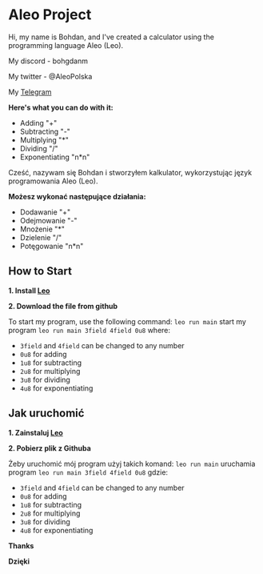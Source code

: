 # Aleo Project

Hi, my name is Bohdan, and I've created a calculator using the programming language Aleo (Leo).

My discord - bohgdanm

My twitter - @AleoPolska

My [Telegram](https://t.me/aleopopolsku)


**Here's what you can do with it:**
- Adding "+"
- Subtracting "-"
- Multiplying "*"
- Dividing "/"
- Exponentiating "n*n"

Cześć, nazywam się Bohdan i stworzyłem kalkulator, wykorzystując język programowania Aleo (Leo).

**Możesz wykonać następujące działania:**
- Dodawanie "+"
- Odejmowanie "-"
- Mnożenie "*"
- Dzielenie "/"
- Potęgowanie "n*n"

## How to Start

**1. Install [Leo](https://developer.aleo.org/leo/installation/)**

**2. Download the file from github**

To start my program, use the following command:
```leo run main``` start my program
```leo run main 3field 4field 0u8``` where:
 - ```3field``` and ```4field``` can be changed to any number
 - ```0u8``` for adding
 - ```1u8``` for subtracting
 - ```2u8``` for multiplying
 - ```3u8``` for dividing
 - ```4u8``` for exponentiating


## Jak uruchomić

**1. Zainstaluj [Leo](https://developer.aleo.org/leo/installation/)**

**2. Pobierz plik z Githuba**

Żeby uruchomić mój program użyj takich komand:
```leo run main``` uruchamia program
```leo run main 3field 4field 0u8``` gdzie:
 - ```3field``` and ```4field``` can be changed to any number
 - ```0u8``` for adding
 - ```1u8``` for subtracting
 - ```2u8``` for multiplying
 - ```3u8``` for dividing
 - ```4u8``` for exponentiating

**Thanks**

**Dzięki**




